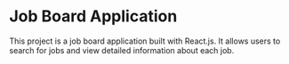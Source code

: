  # Job Board Application
This project is a job board application built with React.js. It allows users to search for jobs and view detailed information about each job.
